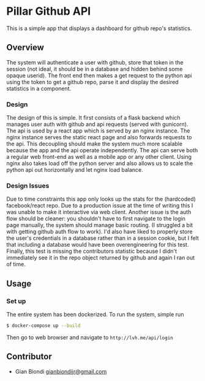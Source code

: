 # Pillar Github API

This is a simple app that displays a dashboard for github repo's statistics.

## Overview

The system will authenticate a user with github, store that token in the session
(not ideal, it should be in a database and hidden behind some opaque userid).
The front end then makes a get request to the python api using the token to get
a github repo, parse it and display the desired statistics in a component.

### Design

The design of this is simple. It first consists of a flask backend which manages user
auth with github and api requests (served with gunicorn). The api is used by a react app which is
served by an nginx instance. The nginx instance serves the static react page and
also forwards requests to the api. This decoupling should make the system much
more scalable because the app and the api operate independently. The api can
serve both a regular web front-end as well as a mobile app or any other client.
Using nginx also takes load off the python server and also allows us to scale
the python api out horizontally and let nginx load balance.

### Design Issues

Due to time constraints this app only looks up the stats for the (hardcoded)
facebook/react repo. Due to a production issue at the time of writing this I was
unable to make it interactive via web client. Another issue is the auth flow
should be cleaner: you shouldn't have to first navigate to the login page
manually, the system should manage basic routing. (I struggled a bit with
getting github auth flow to work). I'd also have liked to properly store the
user's credentials in a database rather than in a session cookie, but I felt
that including a database would have been overengineering for this test.
Finally, this test is missing the contributors statistic because I didn't
immediately see it in the repo object returned by github and again I ran out of
time.

## Usage
### Set up
The entire system has been dockerized. To run the system, simple run
```bash
$ docker-compose up --build
```
Then go to web browser and navigate to `http://lvh.me/api/login`

## Contributor
- Gian Biondi <gianbiondijr@gmail.com>
